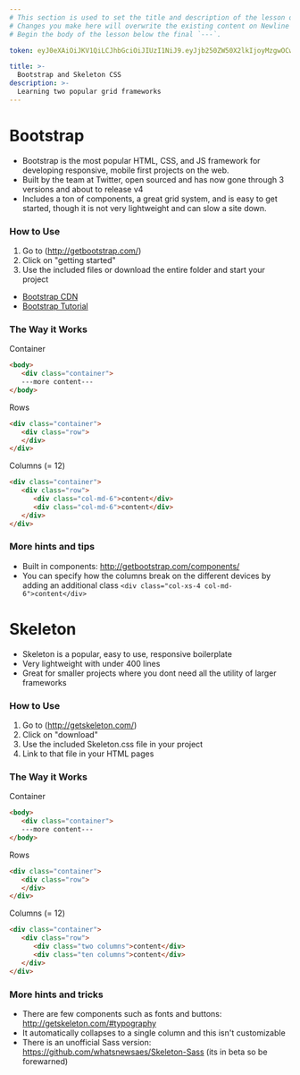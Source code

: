```yaml
---
# This section is used to set the title and description of the lesson on Newline. Do not edit `token`.
# Changes you make here will overwrite the existing content on Newline when synced via Github.
# Begin the body of the lesson below the final `---`.

token: eyJ0eXAiOiJKV1QiLCJhbGciOiJIUzI1NiJ9.eyJjb250ZW50X2lkIjoyMzgwOCwiY29udGVudF90eXBlIjoiTGVzc29uIn0.H6eyZqvwSRhJ6HgfKL8TlU018gj_koFmREGdx7jiyFc

title: >-
  Bootstrap and Skeleton CSS
description: >-
  Learning two popular grid frameworks
---
```

# Bootstrap 
- Bootstrap is the most popular HTML, CSS, and JS framework for developing responsive, mobile first projects on the web.
- Built by the team at Twitter, open sourced and has now gone through 3 versions and about to release v4
- Includes a ton of components, a great grid system, and is easy to get started, though it is not very lightweight and can slow a site down.  

### How to Use
1. Go to (http://getbootstrap.com/)
2. Click on "getting started"
3. Use the included files or download the entire folder and start your project
  - [Bootstrap CDN](https://www.bootstrapcdn.com/)
  - [Bootstrap Tutorial](https://www.toptal.com/front-end/what-is-bootstrap-a-short-tutorial-on-the-what-why-and-how)

### The Way it Works
Container 
```html
<body>
   <div class="container">
   ---more content---
</body>
```

Rows 
```html
<div class="container">
   <div class="row">
   </div>
</div>
```

Columns (= 12)
```html
<div class="container">
   <div class="row">
      <div class="col-md-6">content</div>
      <div class="col-md-6">content</div>
   </div>
</div>
```

### More hints and tips
- Built in components: http://getbootstrap.com/components/
- You can specify how the columns break on the different devices by adding an additional class
`<div class="col-xs-4 col-md-6">content</div>` 




# Skeleton
- Skeleton is a popular, easy to use, responsive boilerplate
- Very lightweight with under 400 lines
- Great for smaller projects where you dont need all the utility of larger frameworks

### How to Use
1. Go to (http://getskeleton.com/)
2. Click on "download"
3. Use the included Skeleton.css file in your project
4. Link to that file in your HTML pages

### The Way it Works
Container 
```html
<body>
   <div class="container">
   ---more content---
</body>
```

Rows 
```html
<div class="container">
   <div class="row">
   </div>
</div>
```

Columns (= 12)
```html
<div class="container">
   <div class="row">
      <div class="two columns">content</div>
      <div class="ten columns">content</div>
   </div>
</div>
```

### More hints and tricks
- There are few components such as fonts and buttons: http://getskeleton.com/#typography
- It automatically collapses to a single column and this isn't customizable
- There is an unofficial Sass version: https://github.com/whatsnewsaes/Skeleton-Sass (its in beta so be forewarned)
